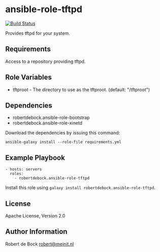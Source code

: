 ansible-role-tftpd
=========

[![Build Status](https://travis-ci.org/robertdebock/ansible-role-tftpd.svg?branch=master)](https://travis-ci.org/robertdebock/ansible-role-tftpd)

Provides tftpd for your system.

Requirements
------------

Access to a repository providing tftpd.

Role Variables
--------------

- tftproot - The directory to use as the tftproot. (default: "/tftproot")

Dependencies
------------

- robertdebock.ansible-role-bootstrap
- robertdebock.ansible-role-xinetd

Download the dependencies by issuing this command:
```
ansible-galaxy install --role-file requirements.yml
```

Example Playbook
----------------

```
- hosts: servers
  roles:
    - robertdebock.ansible-role-tftpd
```

Install this role using `galaxy install robertdebock.ansible-role-tftpd`.

License
-------

Apache License, Version 2.0

Author Information
------------------

Robert de Bock <robert@meinit.nl>
